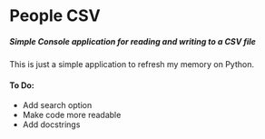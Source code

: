 # People CSV

##### Simple Console application for reading and writing to a CSV file

This is just a simple application to refresh my memory on Python.

#### To Do:
- Add search option
- Make code more readable
- Add docstrings